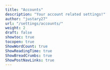 ```yaml
---
title: "Accounts"
description: "Your account related settings!"
author: "justary27"
url: "/settings/accounts/"
weight: 2
draft: false
showtoc: true
tocopen: true
ShowWordCount: true
ShowReadingTime: true
ShowBreadCrumbs: true
ShowPostNavLinks: true
---
```

